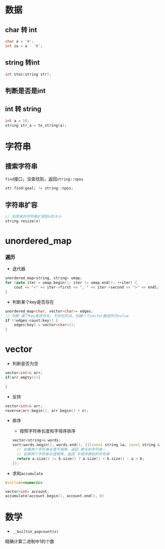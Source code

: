 # 数据

## char 转 int

```c++
char a = '0';
int ia = a - '0';
```

## string 转int

```c++
int stoi(string str);
```

## 判断是否是int



## int  转 string

```c++
int a = 10;
string str_a = to_string(a);
```



# 字符串

## 搜索字符串

`find`接口，没查找到，返回`string::npos`

```c++
str.find(goal) != string::npos;
```

## 字符串扩容

```c++
// 将原来的字符串扩容到n的大小
string.resize(n)
```



# unordered_map

### 遍历

- 迭代器

```C++
unordered_map<string, string> umap;
for (auto iter = umap.begin(); iter != umap.end(); ++iter) {
    cout << "<" << iter->first << ", " << iter->second << ">" << endl;
}
```

- 判断某个key是否存在

```c++
unordered_map<char, vector<char>> edges;
// 判断 某个key是否存在，不存在的话，创建一个vector数组作为value
if (!edges.count(key)) {
    edges[key] = vector<char>();
}
```



# vector

- 判断是否为空

```c++
vector<int>& arr;
if(arr.empty()){
	
}
```



- 反转

```c++
vector<int>& arr;
reverse(arr.begin(), arr.begin() + n);
```

- 排序

  - 按照字符串长度和字母序排序

  ```c++
  vector<string>& words;
  sort(words.begin(), words.end(), [](const string &a, const string &b) {
    // 如果两个字符串长度不相等，返回 更长的字符串；
    // 如果两个字符串长度相等，返回 字母序靠前的字符串
  	return a.size() != b.size() ? a.size() < b.size() : a > b;
  });
  ```


- 求和`accumulate`

```c++
#include<numeric>

vector<int> account;
accumulate(account.begin(), account.end(), 0)
```



# 数学

- `__builtin_popcount(x)`

精确计算二进制中1的个数


